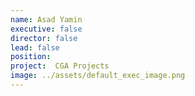 ```yaml
---
name: Asad Yamin
executive: false
director: false
lead: false
position:  
project:  CGA Projects
image: ../assets/default_exec_image.png
---
```

